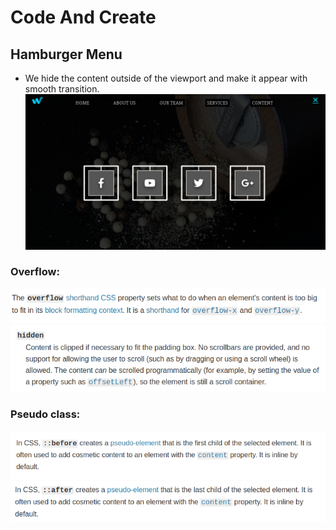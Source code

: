 # Code And Create
## Hamburger Menu
- We hide the content outside of the viewport and make it appear with smooth transition.
![](./images/readme.png)

### Overflow:
![](./images/overflow.png)
![](./images/overflow2.png)


### Pseudo class:
![](./images/before.png)
![](./images/after.png)


